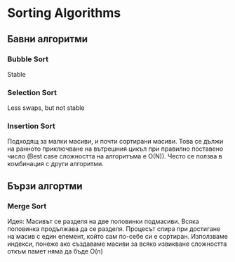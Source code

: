 # Sorting Algorithms

## Бавни алгоритми

### Bubble Sort
Stable

### Selection Sort
Less swaps, but not stable

### Insertion Sort
Подходящ за малки масиви, и почти сортирани масиви. Това се дължи на ранното приключване на вътрешния цикъл при правилно поставено число (Best case сложността на алгоритъма е O(N)). Често се ползва в комбинация с други алгоритми.


## Бързи алгортми

### Merge Sort
Идея: Масивът се разделя на две половинки подмасиви. Всяка половинка продължава да се разделя. Процесът спира при достигане на масив с един елемент, който сам по-себе си е сортиран. Използваме индекси, понеже ако създаваме масиви за всяко извикване сложността откъм памет няма да бъде O(n)
